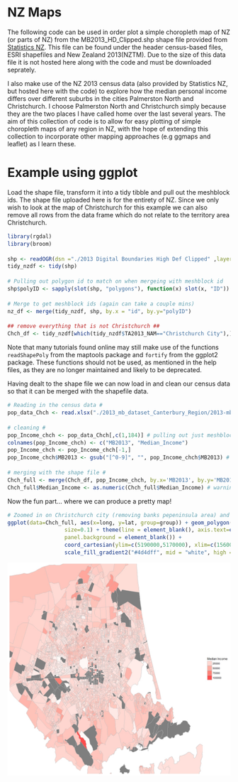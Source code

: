 # NZ Maps

The following code can be used in order plot a simple choropleth map of NZ (or parts of NZ) from the MB2013_HD_Clipped.shp shape file provided from [Statistics NZ](http://archive.stats.govt.nz/browse_for_stats/Maps_and_geography/Geographic-areas/digital-boundary-files.aspx). This file can be found under the header census-based files, ESRI shapefiles and New Zealand 2013(NZTM). Due to the size of this data file it is not hosted here along with the code and must be downloaded seprately. 

I also make use of the NZ 2013 census data (also provided by Statistics NZ, but hosted here with the code) to explore how the median personal income differs over different suburbs in the cities Palmerston North and Christchurch. I choose Palmerston North and Christchurch simply because they are the two places I have called home over the last several years. The aim of this collection of code is to allow for easy plotting of simple choropleth maps of any region in NZ, with the hope of extending this collection to incorporate other mapping approaches (e.g ggmaps and leaflet) as I learn these. 

# Example using ggplot

Load the shape file, transform it into a tidy tibble and pull out the meshblock ids. The shape file uploaded here is for the entirety of NZ. Since we only wish to look at the map of Christchurch for this example we can also remove all rows from the data frame which do not relate to the territory area Christchurch.

```R
library(rgdal)
library(broom)

shp <- readOGR(dsn ="./2013 Digital Boundaries High Def Clipped" ,layer="MB2013_HD_Clipped") 
tidy_nzdf <- tidy(shp)

# Pulling out polygon id to match on when mergeing with meshblock id 
shp$polyID <- sapply(slot(shp, "polygons"), function(x) slot(x, "ID"))

# Merge to get meshblock ids (again can take a couple mins)
nz_df <- merge(tidy_nzdf, shp, by.x = "id", by.y="polyID")

## remove everything that is not Christchurch ##
Chch_df <- tidy_nzdf[which(tidy_nzdf$TA2013_NAM=="Christchurch City"),]
```
Note that many tutorials found online may still make use of the functions `readShapePoly` from the maptools package and `fortify` from the ggplot2 package. These functions should not be used, as mentioned in the help files, as they are no longer maintained and likely to be deprecated.

Having dealt to the shape file we can now load in and clean our census data so that it can be merged with the shapefile data.

```R
# Reading in the census data #
pop_data_Chch <- read.xlsx("./2013_mb_dataset_Canterbury_Region/2013-mb-dataset-Canterbury-Region-individual-part-2.xlsx", sheet=4, startRow=9) # format not the nicest

# cleaning # 
pop_Income_chch <- pop_data_Chch[,c(1,184)] # pulling out just meshblock and median personal income
colnames(pop_Income_chch) <- c("MB2013", "Median_Income")
pop_Income_chch <- pop_Income_chch[-1,]
pop_Income_chch$MB2013 <- gsub("[^0-9]", "", pop_Income_chch$MB2013) # removing MB from in front of id number 

# merging with the shape file #
Chch_full <- merge(Chch_df, pop_Income_chch, by.x='MB2013', by.y='MB2013', all.x=TRUE)
Chch_full$Median_Income <- as.numeric(Chch_full$Median_Income) # warning NA's introduced -- due to ..C and * in dataset that were used instead of NA 
```

Now the fun part... where we can produce a pretty map!

```R
# Zoomed in on Christchurch city (removing banks pepeninsula area) and coloured by median income #
ggplot(data=Chch_full, aes(x=long, y=lat, group=group)) + geom_polygon(aes(fill=Median_Income), colour='gray', 
                  size=0.1) + theme(line = element_blank(), axis.text=element_blank(),axis.title=element_blank(), 
                  panel.background = element_blank()) +
                  coord_cartesian(ylim=c(5190000,5170000), xlim=c(1560000, 1585000)) +
                  scale_fill_gradient2("#4d4dff", mid = "white", high = "#ff4d4d") + guides(fill=guide_legend(title="Median Income"))
```
![ExampleMap_Chch](Example_Chch.jpeg)

